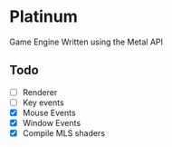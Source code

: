 # Platinum
Game Engine Written using the Metal API

## Todo
- [ ] Renderer
- [ ] Key events
- [x] Mouse Events
- [x] Window Events
- [x] Compile MLS shaders
